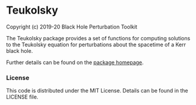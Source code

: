 # Teukolsky

Copyright (c) 2019-20 Black Hole Perturbation Toolkit

The Teukolsky package provides a set of functions for computing solutions
to the Teukolsky equation for perturbations about the spacetime of a Kerr
black hole.

Further details can be found on the [package homepage](https://bhptoolkit.org/Teukolsky).

### License

This code is distributed under the MIT License. Details can
be found in the LICENSE file.
